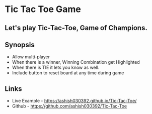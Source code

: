 # Tic Tac Toe Game
## Let's play Tic-Tac-Toe, Game of Champions.

## Synopsis
* Allow multi-player
* When there is a winner, Winning Combination get Highlighted
* When there is TIE it lets you know as well.
* Include button to reset board at any time during game

## Links

* Live Example - https://ashish030392.github.io/Tic-Tac-Toe/
* Github - https://github.com/ashish030392/Tic-Tac-Toe
